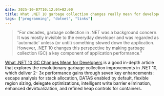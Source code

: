 ```yaml
---
date: 2025-10-07T10:12:04+02:00
title: What .NET 10 garbage collection changes really mean for developers
tags: ["programming", "dotnet", "links"]
---
```


> "For decades, garbage collection in .NET was a background concern. It was mostly invisible to the everyday developer and was regarded as 'automatic' unless (or until) something slowed down the application. However, .NET 10 changes this perspective by making garbage collection (GC) a key component of application performance."

[What .NET 10 GC Changes Mean for Developers](https://roxeem.com/2025/09/30/what-net-10-gc-changes-mean-for-developers/) is a good in-depth article that explores the revolutionary garbage collection improvements in .NET 10, which deliver 2- 3x performance gains through seven key enhancements: escape analysis for stack allocation, DATAS enabled by default, flexible region sizing, delegate optimizations, intelligent write barrier elimination, enhanced devirtualization, and refined heap controls for containers.